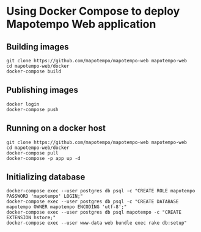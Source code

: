 Using Docker Compose to deploy Mapotempo Web application
========================================================

Building images
---------------


    git clone https://github.com/mapotempo/mapotempo-web mapotempo-web
    cd mapotempo-web/docker
    docker-compose build


Publishing images
-----------------

    docker login
    docker-compose push


Running on a docker host
------------------------

    git clone https://github.com/mapotempo/mapotempo-web mapotempo-web
    cd mapotempo-web/docker
    docker-compose pull
    docker-compose -p app up -d


Initializing database
---------------------

    docker-compose exec --user postgres db psql -c "CREATE ROLE mapotempo PASSWORD 'mapotempo' LOGIN;"
    docker-compose exec --user postgres db psql -c "CREATE DATABASE mapotempo OWNER mapotempo ENCODING 'utf-8';"
    docker-compose exec --user postgres db psql mapotempo -c "CREATE EXTENSION hstore;"
    docker-compose exec --user www-data web bundle exec rake db:setup"
